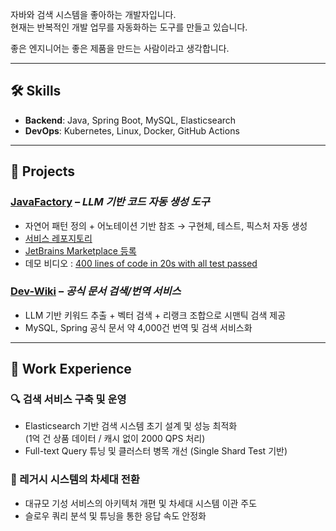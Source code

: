 

자바와 검색 시스템을 좋아하는 개발자입니다.  
현재는 반복적인 개발 업무를 자동화하는 도구를 만들고 있습니다.

좋은 엔지니어는 좋은 제품을 만드는 사람이라고 생각합니다.

----

## 🛠 Skills

- **Backend**: Java, Spring Boot, MySQL, Elasticsearch
- **DevOps**: Kubernetes, Linux, Docker, GitHub Actions

---

## 🚀 Projects

### [JavaFactory](https://github.com/JavaFactoryPluginDev/javafactory-plugin) – *LLM 기반 코드 자동 생성 도구*
- 자연어 패턴 정의 + 어노테이션 기반 참조 → 구현체, 테스트, 픽스처 자동 생성
- [서비스 레포지토리](https://github.com/JavaFactoryPluginDev/javafactory-plugin)
- [JetBrains Marketplace 등록](https://plugins.jetbrains.com/plugin/27246-javafactory--pattern-based-llm-code-generator)
- 데모 비디오 : [400 lines of code in 20s with all test passed](https://www.youtube.com/watch?v=ReBCXKOpW3M)

### [Dev-Wiki](https://dev-wiki.dev/) – *공식 문서 검색/번역 서비스*
- LLM 기반 키워드 추출 + 벡터 검색 + 리랭크 조합으로 시맨틱 검색 제공
- MySQL, Spring 공식 문서 약 4,000건 번역 및 검색 서비스화

---

## 💼 Work Experience

### 🔍 검색 서비스 구축 및 운영
- Elasticsearch 기반 검색 시스템 초기 설계 및 성능 최적화  
  (1억 건 상품 데이터 / 캐시 없이 2000 QPS 처리)
- Full-text Query 튜닝 및 클러스터 병목 개선 (Single Shard Test 기반)

### 🧱 레거시 시스템의 차세대 전환
- 대규모 기성 서비스의 아키텍처 개편 및 차세대 시스템 이관 주도
- 슬로우 쿼리 분석 및 튜닝을 통한 응답 속도 안정화
